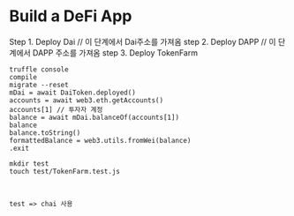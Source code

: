 # Build a DeFi App

Step 1. Deploy Dai // 이 단계에서 Dai주소를 가져옴
step 2. Deploy DAPP // 이 단계에서 DAPP 주소를 가져옴
step 3. Deploy TokenFarm


```
truffle console
compile
migrate --reset
mDai = await DaiToken.deployed()
accounts = await web3.eth.getAccounts()
accounts[1] // 투자자 계정
balance = await mDai.balanceOf(accounts[1])
balance
balance.toString()
formattedBalance = web3.utils.fromWei(balance)
.exit

mkdir test
touch test/TokenFarm.test.js



test => chai 사용
